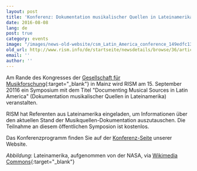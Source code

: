 ```yaml
---
layout: post
title: 'Konferenz: Dokumentation musikalischer Quellen in Lateinamerika'
date: 2016-08-08
lang: de
post: true
category: events
image: "/images/news-old-website/csm_Latin_America_conference_149edfc135.jpg"
old_url: http://www.rism.info/de/startseite/newsdetails/browse/36/article/64/conference-documenting-musical-sources-in-latin-america.html
email: ''
author: ''
---
```


Am Rande des Kongresses der [Gesellschaft für Musikforschung](https://web.archive.org/web/20200812201036/https://www.gfm2016.uni-mainz.de/){:target="_blank"} in Mainz wird RISM am 15. September 20116 ein Symposium mit dem Titel "Documenting Musical Sources in Latin America" (Dokumentation musikalischer Quellen in Lateinamerika) veranstalten.

RISM hat Referenten aus Lateinamerika eingeladen, um Informationen über den aktuellen Stand der Musikquellen-Dokumentation auszutauschen. Die Teilnahme an diesem öffentlichen Symposion ist kostenlos.

Das Konferenzprogramm finden Sie auf der [Konferenz-Seite](/publications/conferences/latin-america-conference-2016.html) unserer Website.

_Abbildung_: Lateinamerika, aufgenommen von der NASA, via [Wikimedia Commons](https://commons.wikimedia.org/wiki/File:Latin_America_terrain.jpg){:target="_blank"}
